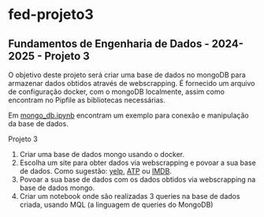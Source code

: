 # fed-projeto3

## Fundamentos de Engenharia de Dados - 2024-2025 - Projeto 3

O objetivo deste projeto será criar uma base de dados no mongoDB para armazenar dados obtidos através de webscrapping.
É fornecido um arquivo de configuração docker, com o mongoDB localmente, assim como encontram no Pipfile as bibliotecas necessárias.

Em [mongo_db.ipynb](mongo_db.ipynb) encontram um exemplo para conexão e manipulação da base de dados.

Projeto 3
1. Criar uma base de dados mongo usando o docker.
2. Escolha um site para obter dados via webscrapping e povoar a sua base de dados. Como sugestão: [yelp](https://www.yelp.pt/lisboa), [ATP](https://www.atptour.com/en) ou [IMDB](https://www.imdb.com/).
3. Povoar a sua base de dados com os dados obtidos via webscrapping na base de dados mongo.
4. Criar um notebook onde são realizadas 3 queries na base de dados criada, usando MQL (a linguagem de queries do MongoDB)

